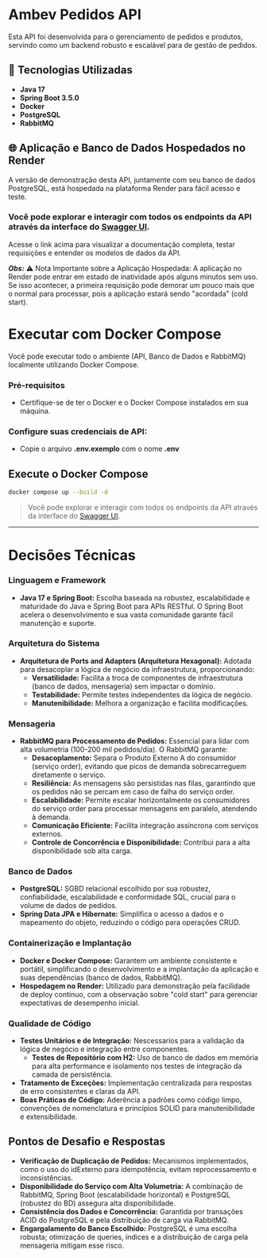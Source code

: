 # Ambev Pedidos API

Esta API foi desenvolvida para o gerenciamento de pedidos e produtos, servindo como um backend robusto e escalável para de gestão de pedidos.

## 🚀 Tecnologias Utilizadas

*   **Java 17**
*   **Spring Boot 3.5.0**
*   **Docker**
*   **PostgreSQL**
*   **RabbitMQ**

## 🌐 Aplicação e Banco de Dados Hospedados no Render
A versão de demonstração desta API, juntamente com seu banco de dados PostgreSQL, está hospedada na plataforma Render para fácil acesso e teste.

### Você pode explorar e interagir com todos os endpoints da API através da interface do [Swagger UI](https://ambev-pedidos.onrender.com/swagger-ui/index.html#/).

Acesse o link acima para visualizar a documentação completa, testar requisições e entender os modelos de dados da API.

**_Obs:_**  ⚠️ Nota Importante sobre a Aplicação Hospedada:
A aplicação no Render pode entrar em estado de inatividade após alguns minutos sem uso. Se isso acontecer, a primeira requisição pode demorar um pouco mais que o normal para processar, pois a aplicação estará sendo "acordada" (cold start).

# **Executar com Docker Compose**
Você pode executar todo o ambiente (API, Banco de Dados e RabbitMQ) localmente utilizando Docker Compose.

### **Pré-requisitos**
- Certifique-se de ter o Docker e o Docker Compose instalados em sua máquina.

### **Configure suas credenciais de API:**
- Copie o arquivo **.env.exemplo** com o nome **.env**

## **Execute o Docker Compose**
```bash
docker compose up --build -d
```

> Você pode explorar e interagir com todos os endpoints da API através da interface do [Swagger UI](http://localhost:8080/swagger-ui/index.html).

---
# Decisões Técnicas

### Linguagem e Framework

- **Java 17 e Spring Boot:** Escolha baseada na robustez, escalabilidade e maturidade do Java e Spring Boot para APIs RESTful. O Spring Boot acelera o desenvolvimento e sua vasta comunidade garante fácil manutenção e suporte.

### Arquitetura do Sistema
- **Arquitetura de Ports and Adapters (Arquitetura Hexagonal):** Adotada para desacoplar a lógica de negócio da infraestrutura, proporcionando:
    - **Versatilidade:** Facilita a troca de componentes de infraestrutura (banco de dados, mensageria) sem impactar o domínio.
    - **Testabilidade:** Permite testes independentes da lógica de negócio.
    - **Manutenibilidade:** Melhora a organização e facilita modificações.

### Mensageria
- **RabbitMQ para Processamento de Pedidos:** Essencial para lidar com alta volumetria (100-200 mil pedidos/dia). O RabbitMQ garante:
    - **Desacoplamento:** Separa o Produto Externo A do consumidor (serviço order), evitando que picos de demanda sobrecarreguem diretamente o serviço.
    - **Resiliência:** As mensagens são persistidas nas filas, garantindo que os pedidos não se percam em caso de falha do serviço order.
    - **Escalabilidade:** Permite escalar horizontalmente os consumidores do serviço order para processar mensagens em paralelo, atendendo à demanda.
    - **Comunicação Eficiente:** Facilita integração assíncrona com serviços externos.
    - **Controle de Concorrência e Disponibilidade:** Contribui para a alta disponibilidade sob alta carga.

### Banco de Dados
- **PostgreSQL:** SGBD relacional escolhido por sua robustez, confiabilidade, escalabilidade e conformidade SQL, crucial para o volume de dados de pedidos.
- **Spring Data JPA e Hibernate:** Simplifica o acesso a dados e o mapeamento do objeto, reduzindo o código para operações CRUD.

### Containerização e Implantação
- **Docker e Docker Compose:** Garantem um ambiente consistente e portátil, simplificando o desenvolvimento e a implantação da aplicação e suas dependências (banco de dados, RabbitMQ).
- **Hospedagem no Render:** Utilizado para demonstração pela facilidade de deploy contínuo, com a observação sobre "cold start" para gerenciar expectativas de desempenho inicial.

### Qualidade de Código
- **Testes Unitários e de Integração:** Nescessarios para a validação da lógica de negócio e integração entre componentes.
  - **Testes de Repositório com H2:** Uso de banco de dados em memória para alta performance e isolamento nos testes de integração da camada de persistência.
- **Tratamento de Exceções:** Implementação centralizada para respostas de erro consistentes e claras da API.
- **Boas Práticas de Código:** Aderência a padrões como código limpo, convenções de nomenclatura e princípios SOLID para manutenibilidade e extensibilidade.

## Pontos de Desafio e Respostas
- **Verificação de Duplicação de Pedidos:** Mecanismos implementados, como o uso do idExterno para idempotência, evitam reprocessamento e inconsistências.
- **Disponibilidade do Serviço com Alta Volumetria:** A combinação de RabbitMQ, Spring Boot (escalabilidade horizontal) e PostgreSQL (robustez do BD) assegura alta disponibilidade.
- **Consistência dos Dados e Concorrência:** Garantida por transações ACID do PostgreSQL e pela distribuição de carga via RabbitMQ.
- **Engargalamento do Banco Escolhido:** PostgreSQL é uma escolha robusta; otimização de queries, índices e a distribuição de carga pela mensageria mitigam esse risco.

